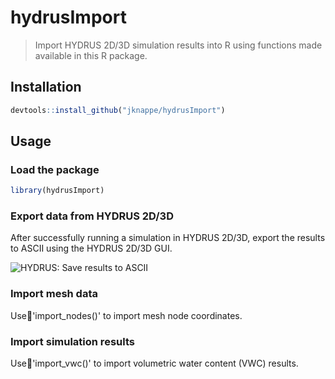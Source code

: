 # hydrusImport

> Import HYDRUS 2D/3D simulation results into R using functions made available in this R package.

## Installation

```r
devtools::install_github("jknappe/hydrusImport")
```

## Usage

### Load the package

```r
library(hydrusImport)
```

### Export data from HYDRUS 2D/3D

After successfully running a simulation in HYDRUS 2D/3D, export the results to ASCII using the HYDRUS 2D/3D GUI.

<img src = "http://www.janknappe.com/assets/img/github/hydrusImport-savingToAscii.gif" alt = "HYDRUS: Save results to ASCII"/>

### Import mesh data

Use'import_nodes()' to import mesh node coordinates.

### Import simulation results

Use'import_vwc()' to import volumetric water content (VWC) results.

